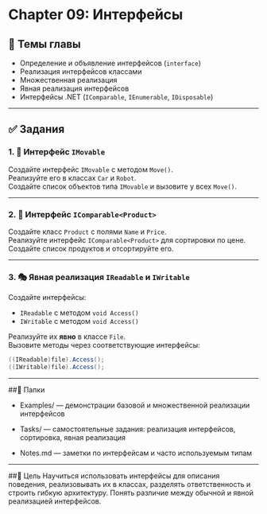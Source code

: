# Chapter 09: Интерфейсы

## 📘 Темы главы

- Определение и объявление интерфейсов (`interface`)
- Реализация интерфейсов классами
- Множественная реализация
- Явная реализация интерфейсов
- Интерфейсы .NET (`IComparable`, `IEnumerable`, `IDisposable`)

---

## ✅ Задания

### 1. 🚗 Интерфейс `IMovable`
Создайте интерфейс `IMovable` с методом `Move()`.  
Реализуйте его в классах `Car` и `Robot`.  
Создайте список объектов типа `IMovable` и вызовите у всех `Move()`.

---

### 2. 🔢 Интерфейс `IComparable<Product>`
Создайте класс `Product` с полями `Name` и `Price`.  
Реализуйте интерфейс `IComparable<Product>` для сортировки по цене.  
Создайте список продуктов и отсортируйте его.

---

### 3. 🎭 Явная реализация `IReadable` и `IWritable`
Создайте интерфейсы:
- `IReadable` с методом `void Access()`
- `IWritable` с методом `void Access()`

Реализуйте их **явно** в классе `File`.  
Вызовите методы через соответствующие интерфейсы:
```csharp
((IReadable)file).Access();
((IWritable)file).Access();
```

---

##📁 Папки
- Examples/ — демонстрации базовой и множественной реализации интерфейсов

- Tasks/ — самостоятельные задания: реализация интерфейсов, сортировка, явная реализация

- Notes.md — заметки по интерфейсам и часто используемым типам

---

##📌 Цель
Научиться использовать интерфейсы для описания поведения, реализовывать их в классах, разделять ответственность и строить гибкую архитектуру. Понять различие между обычной и явной реализацией интерфейсов.
